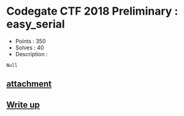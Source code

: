 # Codegate CTF 2018 Preliminary : easy_serial

- Points : 350
- Solves : 40
- Description :
```
Null
```

## [attachment](easy_serial.7z)

## [Write up](writeup.md)
